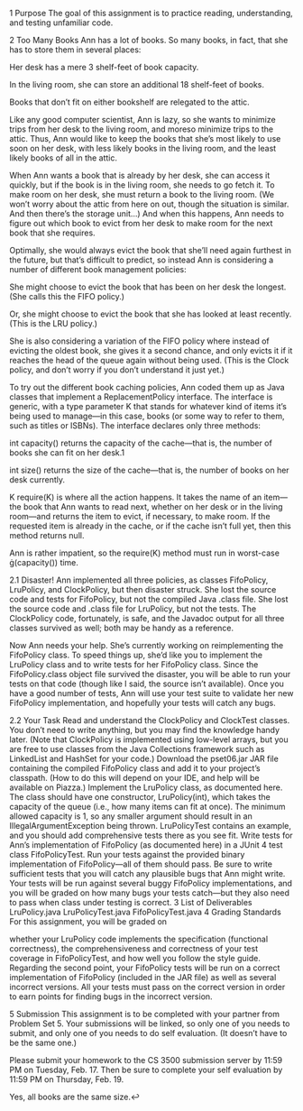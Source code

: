 1 Purpose
The goal of this assignment is to practice reading, understanding, and testing unfamiliar code.

2 Too Many Books
Ann has a lot of books. So many books, in fact, that she has to store them in several places:

Her desk has a mere 3 shelf-feet of book capacity.

In the living room, she can store an additional 18 shelf-feet of books.

Books that don’t fit on either bookshelf are relegated to the attic.

Like any good computer scientist, Ann is lazy, so she wants to minimize trips from her desk to the living room, and moreso minimize trips to the attic. Thus, Ann would like to keep the books that she’s most likely to use soon on her desk, with less likely books in the living room, and the least likely books of all in the attic.

When Ann wants a book that is already by her desk, she can access it quickly, but if the book is in the living room, she needs to go fetch it. To make room on her desk, she must return a book to the living room. (We won’t worry about the attic from here on out, though the situation is similar. And then there’s the storage unit…) And when this happens, Ann needs to figure out which book to evict from her desk to make room for the next book that she requires.

Optimally, she would always evict the book that she’ll need again furthest in the future, but that’s difficult to predict, so instead Ann is considering a number of different book management policies:

She might choose to evict the book that has been on her desk the longest. (She calls this the FIFO policy.)

Or, she might choose to evict the book that she has looked at least recently. (This is the LRU policy.)

She is also considering a variation of the FIFO policy where instead of evicting the oldest book, she gives it a second chance, and only evicts it if it reaches the head of the queue again without being used. (This is the Clock policy, and don’t worry if you don’t understand it just yet.)

To try out the different book caching policies, Ann coded them up as Java classes that implement a ReplacementPolicy interface. The interface is generic, with a type parameter K that stands for whatever kind of items it’s being used to manage—in this case, books (or some way to refer to them, such as titles or ISBNs). The interface declares only three methods:

int capacity() returns the capacity of the cache—that is, the number of books she can fit on her desk.1

int size() returns the size of the cache—that is, the number of books on her desk currently.

K require(K) is where all the action happens. It takes the name of an item—the book that Ann wants to read next, whether on her desk or in the living room—and returns the item to evict, if necessary, to make room. If the requested item is already in the cache, or if the cache isn’t full yet, then this method returns null.

Ann is rather impatient, so the require(K) method must run in worst-case (capacity()) time.

2.1 Disaster!
Ann implemented all three policies, as classes FifoPolicy, LruPolicy, and ClockPolicy, but then disaster struck. She lost the source code and tests for FifoPolicy, but not the compiled Java .class file. She lost the source code and .class file for LruPolicy, but not the tests. The ClockPolicy code, fortunately, is safe, and the Javadoc output for all three classes survived as well; both may be handy as a reference.

Now Ann needs your help. She’s currently working on reimplementing the FifoPolicy class. To speed things up, she’d like you to implement the LruPolicy class and to write tests for her FifoPolicy class. Since the FifoPolicy.class object file survived the disaster, you will be able to run your tests on that code (though like I said, the source isn’t available). Once you have a good number of tests, Ann will use your test suite to validate her new FifoPolicy implementation, and hopefully your tests will catch any bugs.

2.2 Your Task
Read and understand the ClockPolicy and ClockTest classes. You don’t need to write anything, but you may find the knowledge handy later. (Note that ClockPolicy is implemented using low-level arrays, but you are free to use classes from the Java Collections framework such as LinkedList and HashSet for your code.)
Download the pset06.jar JAR file containing the compiled FifoPolicy class and add it to your project’s classpath. (How to do this will depend on your IDE, and help will be available on Piazza.)
Implement the LruPolicy class, as documented here. The class should have one constructor, LruPolicy(int), which takes the capacity of the queue (i.e., how many items can fit at once). The minimum allowed capacity is 1, so any smaller argument should result in an IllegalArgumentException being thrown. LruPolicyTest contains an example, and you should add comprehensive tests there as you see fit.
Write tests for Ann’s implementation of FifoPolicy (as documented here) in a JUnit 4 test class FifoPolicyTest. Run your tests against the provided binary implementation of FifoPolicy—all of them should pass. Be sure to write sufficient tests that you will catch any plausible bugs that Ann might write. Your tests will be run against several buggy FifoPolicy implementations, and you will be graded on how many bugs your tests catch—but they also need to pass when class under testing is correct.
3 List of Deliverables
LruPolicy.java
LruPolicyTest.java
FifoPolicyTest.java
4 Grading Standards
For this assignment, you will be graded on

whether your LruPolicy code implements the specification (functional correctness),
the comprehensiveness and correctness of your test coverage in FifoPolicyTest, and
how well you follow the style guide.
Regarding the second point, your FifoPolicy tests will be run on a correct implementation of FifoPolicy (included in the JAR file) as well as several incorrect versions. All your tests must pass on the correct version in order to earn points for finding bugs in the incorrect version.

5 Submission
This assignment is to be completed with your partner from Problem Set 5. Your submissions will be linked, so only one of you needs to submit, and only one of you needs to do self evaluation. (It doesn’t have to be the same one.)

Please submit your homework to the CS 3500 submission server by 11:59 PM on Tuesday, Feb. 17. Then be sure to complete your self evaluation by 11:59 PM on Thursday, Feb. 19.

Yes, all books are the same size.↩
